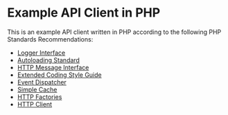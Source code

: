# Example API Client in PHP
This is an example API client written in PHP according to the following
PHP Standards Recommendations:

- [Logger Interface](https://www.php-fig.org/psr/psr-3)
- [Autoloading Standard](https://www.php-fig.org/psr/psr-4)
- [HTTP Message Interface](https://www.php-fig.org/psr/psr-7)
- [Extended Coding Style Guide](https://www.php-fig.org/psr/psr-12)
- [Event Dispatcher](https://www.php-fig.org/psr/psr-14)
- [Simple Cache](https://www.php-fig.org/psr/psr-16)
- [HTTP Factories](https://www.php-fig.org/psr/psr-17)
- [HTTP Client](https://www.php-fig.org/psr/psr-18)
